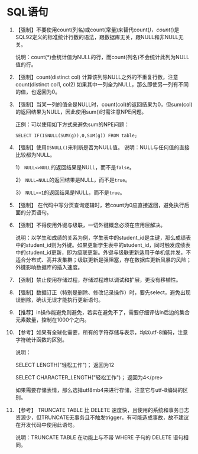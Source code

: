 # SQL语句

1. 【强制】不要使用count\(列名\)或count\(常量\)来替代count\(_\)，count\(_\)是SQL92定义的标准统计行数的语法，跟数据库无关，跟NULL和非NULL无关。 

  
   说明：count\(\*\)会统计值为NULL的行，而count\(列名\)不会统计此列为NULL值的行。 

2. 【强制】count\(distinct col\) 计算该列除NULL之外的不重复行数，注意 count\(distinct col1, col2\) 如果其中一列全为NULL，那么即使另一列有不同的值，也返回为0。 
3. 【强制】当某一列的值全是NULL时，count\(col\)的返回结果为0，但sum\(col\)的返回结果为NULL，因此使用sum\(\)时需注意NPE问题。 

  
   正例：可以使用如下方式来避免sum的NPE问题：

   ```text
   SELECT IF(ISNULL(SUM(g)),0,SUM(g)) FROM table; 
   ```

4. 【强制】使用`ISNULL()`来判断是否为NULL值。 说明：NULL与任何值的直接比较都为NULL。  

   1） `NULL<>NULL`的返回结果是NULL，而不是`false`。  

   2） `NULL=NULL`的返回结果是NULL，而不是`true`。  

   3） `NULL<>1`的返回结果是NULL，而不是`true`。 

5. 【强制】 在代码中写分页查询逻辑时，若count为0应直接返回，避免执行后面的分页语句。 
6. 【强制】不得使用外键与级联，一切外键概念必须在应用层解决。 

  
   说明：以学生和成绩的关系为例，学生表中的student\_id是主键，那么成绩表中的student\_id则为外键。如果更新学生表中的student\_id，同时触发成绩表中的student\_id更新，即为级联更新。外键与级联更新适用于单机低并发，不适合分布式、高并发集群；级联更新是强阻塞，存在数据库更新风暴的风险；外键影响数据库的插入速度。 

7. 【强制】禁止使用存储过程，存储过程难以调试和扩展，更没有移植性。 
8. 【强制】数据订正（特别是删除、修改记录操作）时，要先select，避免出现误删除，确认无误才能执行更新语句。 
9. 【推荐】in操作能避免则避免，若实在避免不了，需要仔细评估in后边的集合元素数量，控制在1000个之内。 
10. 【参考】如果有全球化需要，所有的字符存储与表示，均以utf-8编码，注意字符统计函数的区别。 

  
    说明：

    SELECT LENGTH\("轻松工作"\)； 返回为12

    SELECT CHARACTER\_LENGTH\("轻松工作"\)； 返回为4&lt;/pre&gt;

    如果需要存储表情，那么选择utf8mb4来进行存储，注意它与utf-8编码的区别。 

11. 【参考】 TRUNCATE TABLE 比 DELETE 速度快，且使用的系统和事务日志资源少，但TRUNCATE无事务且不触发trigger，有可能造成事故，故不建议在开发代码中使用此语句。 

  
    说明：TRUNCATE TABLE 在功能上与不带 WHERE 子句的 DELETE 语句相同。 

